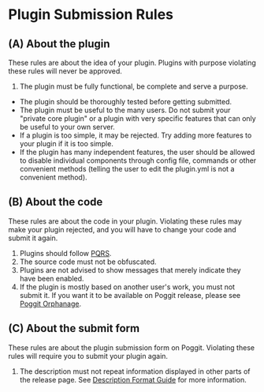 # Plugin Submission Rules

## (A) About the plugin
These rules are about the idea of your plugin. Plugins with purpose violating these rules will never be approved.

1. The plugin must be fully functional, be complete and serve a purpose.
  - The plugin should be thoroughly tested before getting submitted.
  - The plugin must be useful to the many users. Do not submit your "private core plugin" or a plugin with very specific features that can only be useful to your own server.
  - If a plugin is too simple, it may be rejected. Try adding more features to your plugin if it is too simple.
  - If the plugin has many independent features, the user should be allowed to disable individual components through config file, commands or other convenient methods (telling the user to edit the plugin.yml is not a convenient method).

## (B) About the code
These rules are about the code in your plugin. Violating these rules may make your plugin rejected, and you will have to change your code and submit it again.

1. Plugins should follow [PQRS](pqrs.md).
2. The source code must not be obfuscated.
3. Plugins are not advised to show messages that merely indicate they have been enabled.
4. If the plugin is mostly based on another user's work, you must not submit it. If you want it to be available on Poggit release, please see [Poggit Orphanage](https://github.com/poggit-orphanage/office).

## (C) About the submit form
These rules are about the plugin submission form on Poggit. Violating these rules will require you to submit your plugin again.

1. The description must not repeat information displayed in other parts of the release page. See [Description Format Guide](description-format.md) for more information.
